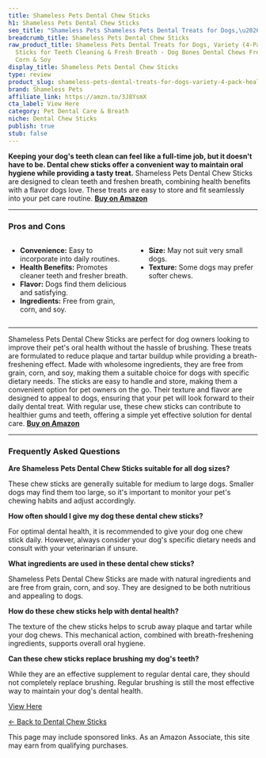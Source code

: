 ```yaml
---
title: Shameless Pets Dental Chew Sticks
h1: Shameless Pets Dental Chew Sticks
seo_title: "Shameless Pets Shameless Pets Dental Treats for Dogs,\u2026"
breadcrumb_title: Shameless Pets Dental Chew Sticks
raw_product_title: Shameless Pets Dental Treats for Dogs, Variety (4-Pack) - Healthy
  Sticks for Teeth Cleaning & Fresh Breath - Dog Bones Dental Chews Free from Grain,
  Corn & Soy
display_title: Shameless Pets Dental Chew Sticks
type: review
product_slug: shameless-pets-dental-treats-for-dogs-variety-4-pack-healthy-sticks-for-52ce7a95
brand: Shameless Pets
affiliate_link: https://amzn.to/3J8YsmX
cta_label: View Here
category: Pet Dental Care & Breath
niche: Dental Chew Sticks
publish: true
stub: false
---
```


<div id="intro" class="full-width">
  <p><strong>Keeping your dog's teeth clean can feel like a full-time job, but it doesn't have to be. Dental chew sticks offer a convenient way to maintain oral hygiene while providing a tasty treat.</strong> Shameless Pets Dental Chew Sticks are designed to clean teeth and freshen breath, combining health benefits with a flavor dogs love. These treats are easy to store and fit seamlessly into your pet care routine. <a href="https://amzn.to/3J8YsmX" rel="nofollow sponsored noopener" target="_blank"><strong>Buy on Amazon</strong></a></p>
</div>

<hr />
<h3 id="pros-cons">Pros and Cons</h3>
<div class="pc-grid" style="display:grid;grid-template-columns:1fr 1fr;gap:16px;">
  <ul>
    <li><strong>Convenience:</strong> Easy to incorporate into daily routines.</li>
    <li><strong>Health Benefits:</strong> Promotes cleaner teeth and fresher breath.</li>
    <li><strong>Flavor:</strong> Dogs find them delicious and satisfying.</li>
    <li><strong>Ingredients:</strong> Free from grain, corn, and soy.</li>
  </ul>
  <ul>
    <li><strong>Size:</strong> May not suit very small dogs.</li>
    <li><strong>Texture:</strong> Some dogs may prefer softer chews.</li>
  </ul>
</div>
<hr />

<div class="full-width">
  <p>Shameless Pets Dental Chew Sticks are perfect for dog owners looking to improve their pet's oral health without the hassle of brushing. These treats are formulated to reduce plaque and tartar buildup while providing a breath-freshening effect. Made with wholesome ingredients, they are free from grain, corn, and soy, making them a suitable choice for dogs with specific dietary needs. The sticks are easy to handle and store, making them a convenient option for pet owners on the go. Their texture and flavor are designed to appeal to dogs, ensuring that your pet will look forward to their daily dental treat. With regular use, these chew sticks can contribute to healthier gums and teeth, offering a simple yet effective solution for dental care. <a href="https://amzn.to/3J8YsmX" rel="nofollow sponsored noopener" target="_blank"><strong>Buy on Amazon</strong></a></p>
</div>

<hr />
<h3 id="faqs">Frequently Asked Questions</h3>

<p><strong>Are Shameless Pets Dental Chew Sticks suitable for all dog sizes?</strong></p>
<p>These chew sticks are generally suitable for medium to large dogs. Smaller dogs may find them too large, so it's important to monitor your pet's chewing habits and adjust accordingly.</p>

<p><strong>How often should I give my dog these dental chew sticks?</strong></p>
<p>For optimal dental health, it is recommended to give your dog one chew stick daily. However, always consider your dog's specific dietary needs and consult with your veterinarian if unsure.</p>

<p><strong>What ingredients are used in these dental chew sticks?</strong></p>
<p>Shameless Pets Dental Chew Sticks are made with natural ingredients and are free from grain, corn, and soy. They are designed to be both nutritious and appealing to dogs.</p>

<p><strong>How do these chew sticks help with dental health?</strong></p>
<p>The texture of the chew sticks helps to scrub away plaque and tartar while your dog chews. This mechanical action, combined with breath-freshening ingredients, supports overall oral hygiene.</p>

<p><strong>Can these chew sticks replace brushing my dog's teeth?</strong></p>
<p>While they are an effective supplement to regular dental care, they should not completely replace brushing. Regular brushing is still the most effective way to maintain your dog's dental health.</p>
<p><a class="btn" href="https://amzn.to/3J8YsmX" target="_blank" rel="nofollow sponsored noopener">View Here</a></p>
<p><a href="/roundups/pet-dental-care-breath/dental-chew-sticks/">← Back to Dental Chew Sticks</a></p>
<aside class="disclosure">This page may include sponsored links. As an Amazon Associate, this site may earn from qualifying purchases.</aside>
